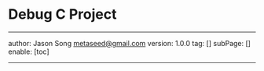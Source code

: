 # Debug C Project
---
author: Jason Song <metaseed@gmail.com>
version: 1.0.0
tag: []
subPage: []
enable: [toc]

---

